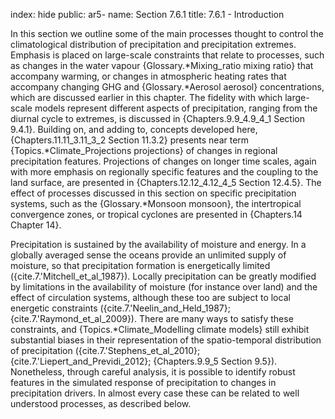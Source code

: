 index: hide
public: ar5-
name: Section 7.6.1
title: 7.6.1 - Introduction

In this section we outline some of the main processes thought to control the climatological distribution of precipitation and precipitation extremes. Emphasis is placed on large-scale constraints that relate to processes, such as changes in the water vapour {Glossary.*Mixing_ratio mixing ratio} that accompany warming, or changes in atmospheric heating rates that accompany changing GHG and {Glossary.*Aerosol aerosol} concentrations, which are discussed earlier in this chapter. The fidelity with which large-scale models represent different aspects of precipitation, ranging from the diurnal cycle to extremes, is discussed in {Chapters.9.9_4.9_4_1 Section 9.4.1}. Building on, and adding to, concepts developed here, {Chapters.11.11_3.11_3_2 Section 11.3.2} presents near term {Topics.*Climate_Projections projections} of changes in regional precipitation features. Projections of changes on longer time scales, again with more emphasis on regionally specific features and the coupling to the land surface, are presented in {Chapters.12.12_4.12_4_5 Section 12.4.5}. The effect of processes discussed in this section on specific precipitation systems, such as the {Glossary.*Monsoon monsoon}, the intertropical convergence zones, or tropical cyclones are presented in {Chapters.14 Chapter 14}.

Precipitation is sustained by the availability of moisture and energy. In a globally averaged sense the oceans provide an unlimited supply of moisture, so that precipitation formation is energetically limited ({cite.7.'Mitchell_et_al_1987}). Locally precipitation can be greatly modified by limitations in the availability of moisture (for instance over land) and the effect of circulation systems, although these too are subject to local energetic constraints ({cite.7.'Neelin_and_Held_1987}; {cite.7.'Raymond_et_al_2009}). There are many ways to satisfy these constraints, and {Topics.*Climate_Modelling climate models} still exhibit substantial biases in their representation of the spatio-temporal distribution of precipitation ({cite.7.'Stephens_et_al_2010}; {cite.7.'Liepert_and_Previdi_2012}; {Chapters.9.9_5 Section 9.5}). Nonetheless, through careful analysis, it is possible to identify robust features in the simulated response of precipitation to changes in precipitation drivers. In almost every case these can be related to well understood processes, as described below.
